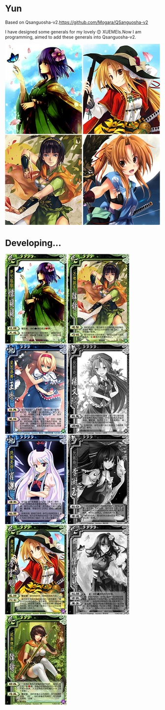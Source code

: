 # Yun
Based on Qsanguosha-v2.https://github.com/Mogara/QSanguosha-v2


I have designed some generals for my lovely :blush: XUEMEIs.Now I am programming, aimed to add these generals into Qsanguosha-v2.

![image](full/huaibeibei.png) 
![image](full/liyunpeng.png)
![image](full/hanjing.png)
![image](full/liyunpeng_female.png) 

# Developing...
![image](card/huaibeibei.jpg) 
![image](card/hanjing.jpg)
![image](card/wangcan.jpg)
![image](card-progress/yangwenqi.jpg)
![image](card/xiaosa.jpg)
![image](card-progress/lishuyu.jpg)
![image](card/liyunpeng.jpg)
![image](card-progress/EXhuaibeibei.jpg)
![image](card/EXhanjing.jpg)
